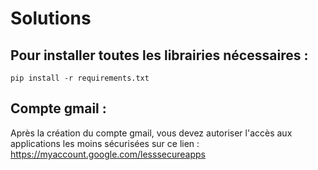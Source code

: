 # Solutions 

## Pour installer toutes les librairies nécessaires :

```
pip install -r requirements.txt
```

## Compte gmail :

Après la création du compte gmail, vous devez autoriser l'accès aux applications les moins sécurisées sur ce lien :
https://myaccount.google.com/lesssecureapps